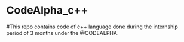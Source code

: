 # CodeAlpha_c++
#This repo contains code of c++ language done during the internship period of 3 months under the @CODEALPHA.

